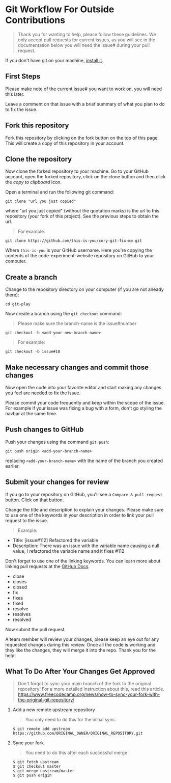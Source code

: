 # Git Workflow For Outside Contributions

> Thank you for wanting to help, please follow these guidelines. We only accept pull requests for current issues, as you will see in the documentation below you will need the issue# during your pull request.

If you don't have git on your machine, [install it](https://help.github.com/articles/set-up-git/).

## First Steps

Please make note of the current issue# you want to work on, you will need this later.

Leave a comment on that issue with a brief summary of what you plan to do to fix the issue.

## Fork this repository

Fork this repository by clicking on the fork button on the top of this page.
This will create a copy of this repository in your account.

## Clone the repository

Now clone the forked repository to your machine. Go to your GitHub account, open the forked repository, click on the clone button and then click the _copy to clipboard_ icon.

Open a terminal and run the following git command:

```
git clone "url you just copied"
```

where "url you just copied" (without the quotation marks) is the url to this repository (your fork of this project). See the previous steps to obtain the url.

> For example:

```
git clone https://github.com/this-is-you/cory-git-fix-me.git
```

Where `this-is-you` is your GitHub username. Here you're copying the contents of the code-experiment-website repository on GitHub to your computer.

## Create a branch

Change to the repository directory on your computer (if you are not already there):

```
cd git-play
```

Now create a branch using the `git checkout` command:

> Please make sure the branch-name is the issue#number

```
git checkout -b <add-your-new-branch-name>
```

> For example:

```
git checkout -b issue#10
```

## Make necessary changes and commit those changes

Now open the code into your favorite editor and start making any changes you feel are needed to fix the issue.

Please commit your code frequently and keep within the scope of the issue. For example if your issue was fixing a bug with a form, don't go styling the navbar at the same time.

## Push changes to GitHub

Push your changes using the command `git push`:

```
git push origin <add-your-branch-name>
```

replacing `<add-your-branch-name>` with the name of the branch you created earlier.

## Submit your changes for review

If you go to your repository on GitHub, you'll see a `Compare & pull request` button. Click on that button.

Change the title and description to explain your changes. Please make sure to use one of the keywords in your description in order to link your pull request to the issue.

> Example:

- Title: [issue#112] Refactored the variable
- Description: There was an issue with the variable name causing a null value, I refactored the variable name and it fixes #112

Don't forget to use one of the linking keywords. You can learn more about linking pull requests at the [GitHub Docs](https://docs.github.com/en/github/managing-your-work-on-github/linking-a-pull-request-to-an-issue#linking-a-pull-request-to-an-issue-using-a-keyword).

- close
- closes
- closed
- fix
- fixes
- fixed
- resolve
- resolves
- resolved

Now submit the pull request.

A team member will review your changes, please keep an eye out for any requested changes during this review. Once all the code is working and they like the changes, they will merge it into the repo. Thank you for the help!


## What To Do After Your Changes Get Approved

> Don't forget to sync your main branch of the fork to the original repository!  For a more detailed instruction about this, read this article.  https://www.freecodecamp.org/news/how-to-sync-your-fork-with-the-original-git-repository/

1. Add a new remote upstream repository
    > You only need to do this for the initial sync.
    ```
    $ git remote add upstream https://github.com/ORIGINAL_OWNER/ORIGINAL_REPOSITORY.git
    ```

2. Sync your fork
    > You need to do this after each successful merge
    ```
    $ git fetch upstream
    $ git checkout master
    $ git merge upstream/master
    $ git push origin
    ```
